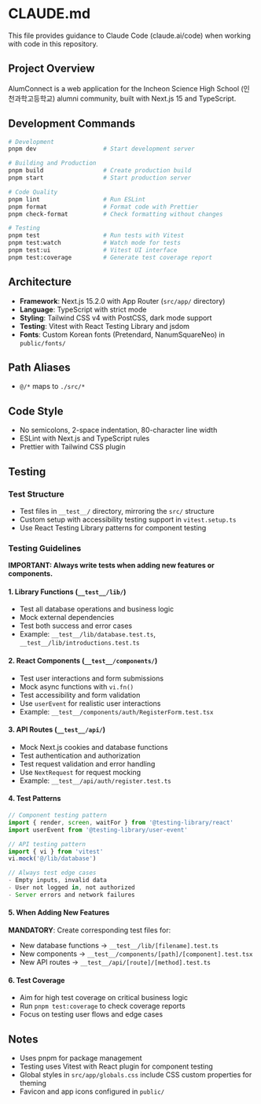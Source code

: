 # CLAUDE.md

This file provides guidance to Claude Code (claude.ai/code) when working with code in this repository.

## Project Overview

AlumConnect is a web application for the Incheon Science High School (인천과학고등학교) alumni community, built with Next.js 15 and TypeScript.

## Development Commands

```bash
# Development
pnpm dev                   # Start development server

# Building and Production
pnpm build                 # Create production build
pnpm start                 # Start production server

# Code Quality
pnpm lint                  # Run ESLint
pnpm format                # Format code with Prettier
pnpm check-format          # Check formatting without changes

# Testing
pnpm test                  # Run tests with Vitest
pnpm test:watch            # Watch mode for tests
pnpm test:ui               # Vitest UI interface
pnpm test:coverage         # Generate test coverage report
```

## Architecture

- **Framework**: Next.js 15.2.0 with App Router (`src/app/` directory)
- **Language**: TypeScript with strict mode
- **Styling**: Tailwind CSS v4 with PostCSS, dark mode support
- **Testing**: Vitest with React Testing Library and jsdom
- **Fonts**: Custom Korean fonts (Pretendard, NanumSquareNeo) in `public/fonts/`

## Path Aliases

- `@/*` maps to `./src/*`

## Code Style

- No semicolons, 2-space indentation, 80-character line width
- ESLint with Next.js and TypeScript rules
- Prettier with Tailwind CSS plugin

## Testing

### Test Structure
- Test files in `__test__/` directory, mirroring the `src/` structure
- Custom setup with accessibility testing support in `vitest.setup.ts`
- Use React Testing Library patterns for component testing

### Testing Guidelines

**IMPORTANT: Always write tests when adding new features or components.**

#### 1. Library Functions (`__test__/lib/`)
- Test all database operations and business logic
- Mock external dependencies
- Test both success and error cases
- Example: `__test__/lib/database.test.ts`, `__test__/lib/introductions.test.ts`

#### 2. React Components (`__test__/components/`)
- Test user interactions and form submissions
- Mock async functions with `vi.fn()`
- Test accessibility and form validation
- Use `userEvent` for realistic user interactions
- Example: `__test__/components/auth/RegisterForm.test.tsx`

#### 3. API Routes (`__test__/api/`)
- Mock Next.js cookies and database functions
- Test authentication and authorization
- Test request validation and error handling
- Use `NextRequest` for request mocking
- Example: `__test__/api/auth/register.test.ts`

#### 4. Test Patterns
```typescript
// Component testing pattern
import { render, screen, waitFor } from '@testing-library/react'
import userEvent from '@testing-library/user-event'

// API testing pattern
import { vi } from 'vitest'
vi.mock('@/lib/database')

// Always test edge cases
- Empty inputs, invalid data
- User not logged in, not authorized
- Server errors and network failures
```

#### 5. When Adding New Features
**MANDATORY**: Create corresponding test files for:
- New database functions → `__test__/lib/[filename].test.ts`
- New components → `__test__/components/[path]/[component].test.tsx`
- New API routes → `__test__/api/[route]/[method].test.ts`

#### 6. Test Coverage
- Aim for high test coverage on critical business logic
- Run `pnpm test:coverage` to check coverage reports
- Focus on testing user flows and edge cases

## Notes

- Uses pnpm for package management
- Testing uses Vitest with React plugin for component testing
- Global styles in `src/app/globals.css` include CSS custom properties for theming
- Favicon and app icons configured in `public/`